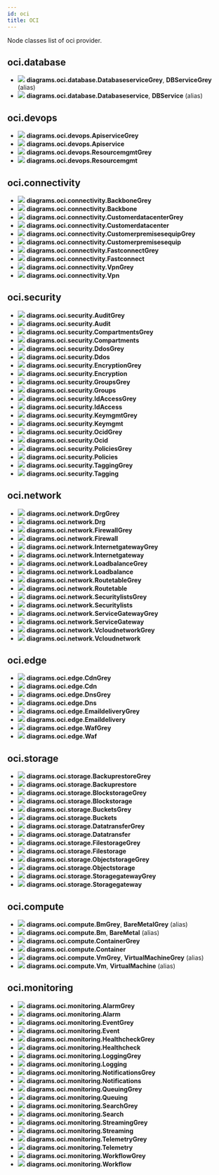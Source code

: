 ```yaml
---
id: oci
title: OCI
---
```


Node classes list of oci provider.

## oci.database

- ![](../../resources/oci/database/databaseservice-grey.png) **diagrams.oci.database.DatabaseserviceGrey**, **DBServiceGrey** (alias)
- ![](../../resources/oci/database/databaseservice.png) **diagrams.oci.database.Databaseservice**, **DBService** (alias)

## oci.devops

- ![](../../resources/oci/devops/apiservice-grey.png) **diagrams.oci.devops.ApiserviceGrey**
- ![](../../resources/oci/devops/apiservice.png) **diagrams.oci.devops.Apiservice**
- ![](../../resources/oci/devops/resourcemgmt-grey.png) **diagrams.oci.devops.ResourcemgmtGrey**
- ![](../../resources/oci/devops/resourcemgmt.png) **diagrams.oci.devops.Resourcemgmt**

## oci.connectivity

- ![](../../resources/oci/connectivity/backbone-grey.png) **diagrams.oci.connectivity.BackboneGrey**
- ![](../../resources/oci/connectivity/backbone.png) **diagrams.oci.connectivity.Backbone**
- ![](../../resources/oci/connectivity/customerdatacenter-grey.png) **diagrams.oci.connectivity.CustomerdatacenterGrey**
- ![](../../resources/oci/connectivity/customerdatacenter.png) **diagrams.oci.connectivity.Customerdatacenter**
- ![](../../resources/oci/connectivity/customerpremisesequip-grey.png) **diagrams.oci.connectivity.CustomerpremisesequipGrey**
- ![](../../resources/oci/connectivity/customerpremisesequip.png) **diagrams.oci.connectivity.Customerpremisesequip**
- ![](../../resources/oci/connectivity/fastconnect-grey.png) **diagrams.oci.connectivity.FastconnectGrey**
- ![](../../resources/oci/connectivity/fastconnect.png) **diagrams.oci.connectivity.Fastconnect**
- ![](../../resources/oci/connectivity/vpn-grey.png) **diagrams.oci.connectivity.VpnGrey**
- ![](../../resources/oci/connectivity/vpn.png) **diagrams.oci.connectivity.Vpn**

## oci.security

- ![](../../resources/oci/security/audit-grey.png) **diagrams.oci.security.AuditGrey**
- ![](../../resources/oci/security/audit.png) **diagrams.oci.security.Audit**
- ![](../../resources/oci/security/compartments-grey.png) **diagrams.oci.security.CompartmentsGrey**
- ![](../../resources/oci/security/compartments.png) **diagrams.oci.security.Compartments**
- ![](../../resources/oci/security/ddos-grey.png) **diagrams.oci.security.DdosGrey**
- ![](../../resources/oci/security/ddos.png) **diagrams.oci.security.Ddos**
- ![](../../resources/oci/security/encryption-grey.png) **diagrams.oci.security.EncryptionGrey**
- ![](../../resources/oci/security/encryption.png) **diagrams.oci.security.Encryption**
- ![](../../resources/oci/security/groups-grey.png) **diagrams.oci.security.GroupsGrey**
- ![](../../resources/oci/security/groups.png) **diagrams.oci.security.Groups**
- ![](../../resources/oci/security/id-access-grey.png) **diagrams.oci.security.IdAccessGrey**
- ![](../../resources/oci/security/id-access.png) **diagrams.oci.security.IdAccess**
- ![](../../resources/oci/security/keymgmt-grey.png) **diagrams.oci.security.KeymgmtGrey**
- ![](../../resources/oci/security/keymgmt.png) **diagrams.oci.security.Keymgmt**
- ![](../../resources/oci/security/ocid-grey.png) **diagrams.oci.security.OcidGrey**
- ![](../../resources/oci/security/ocid.png) **diagrams.oci.security.Ocid**
- ![](../../resources/oci/security/policies-grey.png) **diagrams.oci.security.PoliciesGrey**
- ![](../../resources/oci/security/policies.png) **diagrams.oci.security.Policies**
- ![](../../resources/oci/security/tagging-grey.png) **diagrams.oci.security.TaggingGrey**
- ![](../../resources/oci/security/tagging.png) **diagrams.oci.security.Tagging**

## oci.network

- ![](../../resources/oci/network/drg-grey.png) **diagrams.oci.network.DrgGrey**
- ![](../../resources/oci/network/drg.png) **diagrams.oci.network.Drg**
- ![](../../resources/oci/network/firewall-grey.png) **diagrams.oci.network.FirewallGrey**
- ![](../../resources/oci/network/firewall.png) **diagrams.oci.network.Firewall**
- ![](../../resources/oci/network/internetgateway-grey.png) **diagrams.oci.network.InternetgatewayGrey**
- ![](../../resources/oci/network/internetgateway.png) **diagrams.oci.network.Internetgateway**
- ![](../../resources/oci/network/loadbalance-grey.png) **diagrams.oci.network.LoadbalanceGrey**
- ![](../../resources/oci/network/loadbalance.png) **diagrams.oci.network.Loadbalance**
- ![](../../resources/oci/network/routetable-grey.png) **diagrams.oci.network.RoutetableGrey**
- ![](../../resources/oci/network/routetable.png) **diagrams.oci.network.Routetable**
- ![](../../resources/oci/network/securitylists-grey.png) **diagrams.oci.network.SecuritylistsGrey**
- ![](../../resources/oci/network/securitylists.png) **diagrams.oci.network.Securitylists**
- ![](../../resources/oci/network/service-gateway-grey.png) **diagrams.oci.network.ServiceGatewayGrey**
- ![](../../resources/oci/network/service-gateway.png) **diagrams.oci.network.ServiceGateway**
- ![](../../resources/oci/network/vcloudnetwork-grey.png) **diagrams.oci.network.VcloudnetworkGrey**
- ![](../../resources/oci/network/vcloudnetwork.png) **diagrams.oci.network.Vcloudnetwork**

## oci.edge

- ![](../../resources/oci/edge/cdn-grey.png) **diagrams.oci.edge.CdnGrey**
- ![](../../resources/oci/edge/cdn.png) **diagrams.oci.edge.Cdn**
- ![](../../resources/oci/edge/dns-grey.png) **diagrams.oci.edge.DnsGrey**
- ![](../../resources/oci/edge/dns.png) **diagrams.oci.edge.Dns**
- ![](../../resources/oci/edge/emaildelivery-grey.png) **diagrams.oci.edge.EmaildeliveryGrey**
- ![](../../resources/oci/edge/emaildelivery.png) **diagrams.oci.edge.Emaildelivery**
- ![](../../resources/oci/edge/waf-grey.png) **diagrams.oci.edge.WafGrey**
- ![](../../resources/oci/edge/waf.png) **diagrams.oci.edge.Waf**

## oci.storage

- ![](../../resources/oci/storage/backuprestore-grey.png) **diagrams.oci.storage.BackuprestoreGrey**
- ![](../../resources/oci/storage/backuprestore.png) **diagrams.oci.storage.Backuprestore**
- ![](../../resources/oci/storage/blockstorage-grey.png) **diagrams.oci.storage.BlockstorageGrey**
- ![](../../resources/oci/storage/blockstorage.png) **diagrams.oci.storage.Blockstorage**
- ![](../../resources/oci/storage/buckets-grey.png) **diagrams.oci.storage.BucketsGrey**
- ![](../../resources/oci/storage/buckets.png) **diagrams.oci.storage.Buckets**
- ![](../../resources/oci/storage/datatransfer-grey.png) **diagrams.oci.storage.DatatransferGrey**
- ![](../../resources/oci/storage/datatransfer.png) **diagrams.oci.storage.Datatransfer**
- ![](../../resources/oci/storage/filestorage-grey.png) **diagrams.oci.storage.FilestorageGrey**
- ![](../../resources/oci/storage/filestorage.png) **diagrams.oci.storage.Filestorage**
- ![](../../resources/oci/storage/objectstorage-grey.png) **diagrams.oci.storage.ObjectstorageGrey**
- ![](../../resources/oci/storage/objectstorage.png) **diagrams.oci.storage.Objectstorage**
- ![](../../resources/oci/storage/storagegateway-grey.png) **diagrams.oci.storage.StoragegatewayGrey**
- ![](../../resources/oci/storage/storagegateway.png) **diagrams.oci.storage.Storagegateway**

## oci.compute

- ![](../../resources/oci/compute/bm-grey.png) **diagrams.oci.compute.BmGrey**, **BareMetalGrey** (alias)
- ![](../../resources/oci/compute/bm.png) **diagrams.oci.compute.Bm**, **BareMetal** (alias)
- ![](../../resources/oci/compute/container-grey.png) **diagrams.oci.compute.ContainerGrey**
- ![](../../resources/oci/compute/container.png) **diagrams.oci.compute.Container**
- ![](../../resources/oci/compute/vm-grey.png) **diagrams.oci.compute.VmGrey**, **VirtualMachineGrey** (alias)
- ![](../../resources/oci/compute/vm.png) **diagrams.oci.compute.Vm**, **VirtualMachine** (alias)

## oci.monitoring

- ![](../../resources/oci/monitoring/alarm-grey.png) **diagrams.oci.monitoring.AlarmGrey**
- ![](../../resources/oci/monitoring/alarm.png) **diagrams.oci.monitoring.Alarm**
- ![](../../resources/oci/monitoring/event-grey.png) **diagrams.oci.monitoring.EventGrey**
- ![](../../resources/oci/monitoring/event.png) **diagrams.oci.monitoring.Event**
- ![](../../resources/oci/monitoring/healthcheck-grey.png) **diagrams.oci.monitoring.HealthcheckGrey**
- ![](../../resources/oci/monitoring/healthcheck.png) **diagrams.oci.monitoring.Healthcheck**
- ![](../../resources/oci/monitoring/logging-grey.png) **diagrams.oci.monitoring.LoggingGrey**
- ![](../../resources/oci/monitoring/logging.png) **diagrams.oci.monitoring.Logging**
- ![](../../resources/oci/monitoring/notifications-grey.png) **diagrams.oci.monitoring.NotificationsGrey**
- ![](../../resources/oci/monitoring/notifications.png) **diagrams.oci.monitoring.Notifications**
- ![](../../resources/oci/monitoring/queuing-grey.png) **diagrams.oci.monitoring.QueuingGrey**
- ![](../../resources/oci/monitoring/queuing.png) **diagrams.oci.monitoring.Queuing**
- ![](../../resources/oci/monitoring/search-grey.png) **diagrams.oci.monitoring.SearchGrey**
- ![](../../resources/oci/monitoring/search.png) **diagrams.oci.monitoring.Search**
- ![](../../resources/oci/monitoring/streaming-grey.png) **diagrams.oci.monitoring.StreamingGrey**
- ![](../../resources/oci/monitoring/streaming.png) **diagrams.oci.monitoring.Streaming**
- ![](../../resources/oci/monitoring/telemetry-grey.png) **diagrams.oci.monitoring.TelemetryGrey**
- ![](../../resources/oci/monitoring/telemetry.png) **diagrams.oci.monitoring.Telemetry**
- ![](../../resources/oci/monitoring/workflow-grey.png) **diagrams.oci.monitoring.WorkflowGrey**
- ![](../../resources/oci/monitoring/workflow.png) **diagrams.oci.monitoring.Workflow**
